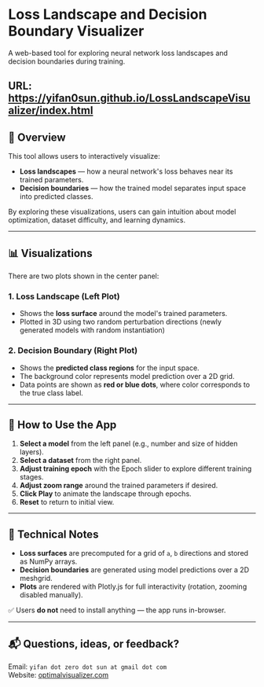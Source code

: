  
# Loss Landscape and Decision Boundary Visualizer

A web-based tool for exploring neural network loss landscapes and decision boundaries during training.

URL: https://yifan0sun.github.io/LossLandscapeVisualizer/index.html
---

## 🌟 Overview

This tool allows users to interactively visualize:

- **Loss landscapes** — how a neural network's loss behaves near its trained parameters.
- **Decision boundaries** — how the trained model separates input space into predicted classes.

By exploring these visualizations, users can gain intuition about model optimization, dataset difficulty, and learning dynamics.

---

## 📊 Visualizations

There are two plots shown in the center panel:

### 1. Loss Landscape (Left Plot)

- Shows the **loss surface** around the model's trained parameters.
- Plotted in 3D using two random perturbation directions (newly generated models with random instantiation)

### 2. Decision Boundary (Right Plot)

- Shows the **predicted class regions** for the input space.
- The background color represents model prediction over a 2D grid.
- Data points are shown as **red or blue dots**, where color corresponds to the true class label.


---

## 🧭 How to Use the App

1. **Select a model** from the left panel (e.g., number and size of hidden layers).
2. **Select a dataset** from the right panel.
3. **Adjust training epoch** with the Epoch slider to explore different training stages.
4. **Adjust zoom range** around the trained parameters if desired.
5. **Click Play** to animate the landscape through epochs.
6. **Reset** to return to initial view.

---
 

## 📎 Technical Notes

- **Loss surfaces** are precomputed for a grid of `a`, `b` directions and stored as NumPy arrays.
- **Decision boundaries** are generated using model predictions over a 2D meshgrid.
- **Plots** are rendered with Plotly.js for full interactivity (rotation, zooming disabled manually).

✅ Users **do not** need to install anything — the app runs in-browser.

---


## 📬 Questions, ideas, or feedback?  
Email: `yifan dot zero dot sun at gmail dot com`  
Website: [optimalvisualizer.com](http://optimalvisualizer.com)
 
